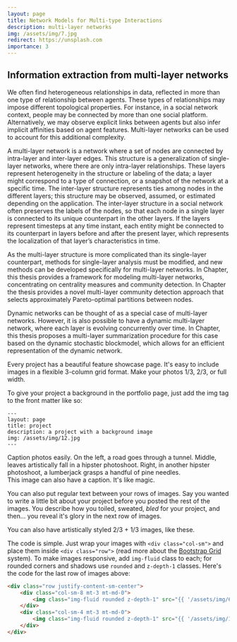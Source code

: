 ```yaml
---
layout: page
title: Network Models for Multi-type Interactions
description: multi-layer networks
img: /assets/img/7.jpg
redirect: https://unsplash.com
importance: 3
---
```


## Information extraction from multi-layer networks

We often find heterogeneous relationships in data, reflected in more than one type of
relationship between agents. These types of relationships may impose different
topological properties. For instance, in a social network context, people may be
connected by more than one social platform. Alternatively, we may observe
explicit links between agents but also infer implicit affinities based on agent
features. Multi-layer networks can be used to account for this additional
complexity.

A multi-layer network is a network where a set of nodes are connected
by intra-layer and inter-layer edges. This structure is a
generalization of single-layer networks, where there are only intra-layer
relationships. These layers represent heterogeneity in the structure or labeling
of the data; a layer might correspond to a type of connection, or a snapshot of
the network at a specific time. The inter-layer structure represents ties among
nodes in the different
layers; this structure may be observed, assumed, or estimated depending on the
application. The inter-layer structure in a social network often preserves the labels of the nodes, so that each node in a single layer is connected to its
unique counterpart in the other layers. If the layers represent timesteps at any
time instant, each entity
might be connected to its counterpart in layers before and after the present
layer, which represents the localization of that layer’s characteristics in time.

As the multi-layer structure is more complicated than its single-layer
counterpart, methods for single-layer analysis must be modified, and new methods
can be developed specifically for multi-layer
networks. In Chapter, this thesis provides a framework for
modeling multi-layer networks, concentrating on centrality measures and community
detection. In Chapter the thesis provides a novel
multi-layer community detection approach that selects approximately
Pareto-optimal partitions between nodes.

Dynamic networks can be thought of as a special case of multi-layer networks.
However, it is also possible to have a dynamic multi-layer network, where each
layer is evolving concurrently over time. In Chapter, this
thesis proposes a multi-layer summarization
procedure for this case based on the dynamic stochastic
blockmodel, which allows for an efficient representation of
the dynamic network.

Every project has a beautiful feature showcase page.
It's easy to include images in a flexible 3-column grid format.
Make your photos 1/3, 2/3, or full width.

To give your project a background in the portfolio page, just add the img tag to the front matter like so:

    ---
    layout: page
    title: project
    description: a project with a background image
    img: /assets/img/12.jpg
    ---

<div class="row">
    <div class="col-sm mt-3 mt-md-0">
        <img class="img-fluid rounded z-depth-1" src="{{ '/assets/img/1.jpg' | relative_url }}" alt="" title="example image"/>
    </div>
    <div class="col-sm mt-3 mt-md-0">
        <img class="img-fluid rounded z-depth-1" src="{{ '/assets/img/3.jpg' | relative_url }}" alt="" title="example image"/>
    </div>
    <div class="col-sm mt-3 mt-md-0">
        <img class="img-fluid rounded z-depth-1" src="{{ '/assets/img/5.jpg' | relative_url }}" alt="" title="example image"/>
    </div>
</div>
<div class="caption">
    Caption photos easily. On the left, a road goes through a tunnel. Middle, leaves artistically fall in a hipster photoshoot. Right, in another hipster photoshoot, a lumberjack grasps a handful of pine needles.
</div>
<div class="row">
    <div class="col-sm mt-3 mt-md-0">
        <img class="img-fluid rounded z-depth-1" src="{{ '/assets/img/5.jpg' | relative_url }}" alt="" title="example image"/>
    </div>
</div>
<div class="caption">
    This image can also have a caption. It's like magic.
</div>

You can also put regular text between your rows of images.
Say you wanted to write a little bit about your project before you posted the rest of the images.
You describe how you toiled, sweated, *bled* for your project, and then... you reveal it's glory in the next row of images.


<div class="row justify-content-sm-center">
    <div class="col-sm-8 mt-3 mt-md-0">
        <img class="img-fluid rounded z-depth-1" src="{{ '/assets/img/6.jpg' | relative_url }}" alt="" title="example image"/>
    </div>
    <div class="col-sm-4 mt-3 mt-md-0">
        <img class="img-fluid rounded z-depth-1" src="{{ '/assets/img/11.jpg' | relative_url }}" alt="" title="example image"/>
    </div>
</div>
<div class="caption">
    You can also have artistically styled 2/3 + 1/3 images, like these.
</div>


The code is simple.
Just wrap your images with `<div class="col-sm">` and place them inside `<div class="row">` (read more about the <a href="https://getbootstrap.com/docs/4.4/layout/grid/" target="_blank">Bootstrap Grid</a> system).
To make images responsive, add `img-fluid` class to each; for rounded corners and shadows use `rounded` and `z-depth-1` classes.
Here's the code for the last row of images above:

```html
<div class="row justify-content-sm-center">
    <div class="col-sm-8 mt-3 mt-md-0">
        <img class="img-fluid rounded z-depth-1" src="{{ '/assets/img/6.jpg' | relative_url }}" alt="" title="example image"/>
    </div>
    <div class="col-sm-4 mt-3 mt-md-0">
        <img class="img-fluid rounded z-depth-1" src="{{ '/assets/img/11.jpg' | relative_url }}" alt="" title="example image"/>
    </div>
</div>
```
